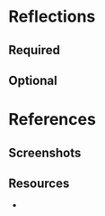 <!-- Git flow:
 starting from terminal, when in git:(main), type:
 git checkout -b newBranchName
 git add .
 git commit -m "commit message"
 git push --set-upstream origin newBranchName
 Then go to the GitHub repo and click: "compare & pull request", then "create pull request", then "merge pull request", then "confirm merge", then "delete branch"
 back in terminal, type:
 git checkout main
 git pull
 Note: can start a new branch straight away, or make changes and then create the branch as above just before adding, pushing, pulling, deleting the branch
 -->

# Reflections

<!-- Provide an assignment reflection in your project README.md file. -->

## Required

<!-- • 🎯 What requirements did you achieve?
• 🎯 Were there any requirements or goals that you were unable to achieve?
• 🎯 If so, what was it that you found difficult about these tasks? -->

## Optional

<!-- 🏹 add any other reflections you would like to share about this submission, for example:
• Requesting feedback about a specific part of your submission.
• What useful external sources helped you complete the assignment (e.g Youtube tutorials)?
• What errors or bugs did you encounter while completing your assignment? How did you solve them?
• What went really well and what could have gone better? -->

# References

## Screenshots

<!-- Add screenshots of wireframe, componenet tree, planning etc.
 (screenshot component tree with inspect to get the dev tools "components" React specific dev tool)-->

## Resources

-
